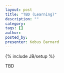 ```yaml
---
layout: post
title: "TBD (Learning)"
description: ""
category: 
tags: []
author: 
posted_by: 
presenter: Kobus Barnard
---
```

{% include JB/setup %}

TBD
